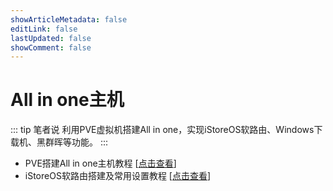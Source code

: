 ```yaml
---
showArticleMetadata: false
editLink: false
lastUpdated: false
showComment: false
---
```


# All in one主机

::: tip 笔者说
利用PVE虚拟机搭建All in one，实现iStoreOS软路由、Windows下载机、黑群晖等功能。
:::

- PVE搭建All in one主机教程  [[点击查看](./2024/08/04/PVE虚拟机搭建AIO主机.md)]
- iStoreOS软路由搭建及常用设置教程  [[点击查看](./2024/08/04/iStoreOS软路由.md)]

